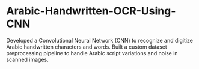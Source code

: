 # Arabic-Handwritten-OCR-Using-CNN
Developed a Convolutional Neural Network (CNN) to recognize and digitize Arabic handwritten characters and words.  Built a custom dataset preprocessing pipeline to handle Arabic script variations and noise in scanned images.
